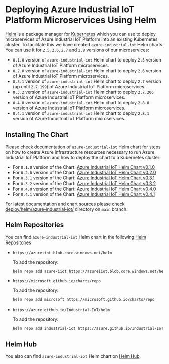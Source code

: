 # Deploying Azure Industrial IoT Platform Microservices Using Helm

[Helm](https://helm.sh/) is a package manager for [Kubernetes](https://kubernetes.io/) which you can use to
deploy microservices of Azure Industrial IoT Platform into an existing Kubernetes cluster. To facilitate this
we have created `azure-industrial-iot` Helm charts. You can use it for `2.5`, `2.6`, `2.7` and `2.8` versions
of our microservices:

- `0.1.0` version of `azure-industrial-iot` Helm chart to deploy `2.5` version of Azure Industrial IoT
  Platform microservices.
- `0.2.0` version of `azure-industrial-iot` Helm chart to deploy `2.6` version of Azure Industrial IoT
  Platform microservices.
- `0.3.1` version of `azure-industrial-iot` Helm chart to deploy `2.7` version (up until `2.7.199`) of Azure
  Industrial IoT Platform microservices.
- `0.3.2` version of `azure-industrial-iot` Helm chart to deploy `2.7.206` version of Azure Industrial IoT
  Platform microservices.
- `0.4.0` version of `azure-industrial-iot` Helm chart to deploy `2.8.0` version of Azure Industrial IoT
  Platform microservices.
- `0.4.1` version of `azure-industrial-iot` Helm chart to deploy `2.8.1` version of Azure Industrial IoT
  Platform microservices.

## Installing The Chart

Please check documentation of `azure-industrial-iot` Helm chart for steps on how to create Azure
infrastructure resources necessary to run Azure Industrial IoT Platform and how to deploy the chart to a
Kubernetes cluster:

- For `0.1.0` version of the Chart: [Azure Industrial IoT Helm Chart v0.1.0](https://github.com/Azure/Industrial-IoT/blob/helm/0.1.0/deploy/helm/azure-industrial-iot/README.md)
- For `0.2.0` version of the Chart: [Azure Industrial IoT Helm Chart v0.2.0](https://github.com/Azure/Industrial-IoT/blob/helm/0.2.0/deploy/helm/azure-industrial-iot/README.md)
- For `0.3.1` version of the Chart: [Azure Industrial IoT Helm Chart v0.3.1](https://github.com/Azure/Industrial-IoT/blob/helm_0.3.1/deploy/helm/azure-industrial-iot/README.md)
- For `0.3.2` version of the Chart: [Azure Industrial IoT Helm Chart v0.3.2](https://github.com/Azure/Industrial-IoT/blob/helm_0.3.2/deploy/helm/azure-industrial-iot/README.md)
- For `0.4.0` version of the Chart: [Azure Industrial IoT Helm Chart v0.4.0](https://github.com/Azure/Industrial-IoT/blob/helm_0.4.0/deploy/helm/azure-industrial-iot/README.md)
- For `0.4.1` version of the Chart: [Azure Industrial IoT Helm Chart v0.4.1](https://github.com/Azure/Industrial-IoT/blob/helm_0.4.1/deploy/helm/azure-industrial-iot/README.md)

For latest documentation and chart sources please check [deploy/helm/azure-industrial-iot/](../../deploy/helm/azure-industrial-iot/)
directory on `main` branch.

## Helm Repositories

You can find `azure-industrial-iot` Helm chart in the following [Helm Repositories](https://helm.sh/docs/topics/chart_repository/)

- `https://azureiiot.blob.core.windows.net/helm`

  To add the repository:

  ```bash
  helm repo add azure-iiot https://azureiiot.blob.core.windows.net/helm
  ```

- `https://microsoft.github.io/charts/repo`

  To add the repository:

  ```bash
  helm repo add microsoft https://microsoft.github.io/charts/repo
  ```

- `https://azure.github.io/Industrial-IoT/helm`

  To add the repository:

  ```bash
  helm repo add industrial-iot https://azure.github.io/Industrial-IoT/helm
  ```

## Helm Hub

You also can find `azure-industrial-iot` Helm chart on [Helm Hub](https://hub.helm.sh/charts/microsoft/azure-industrial-iot).
